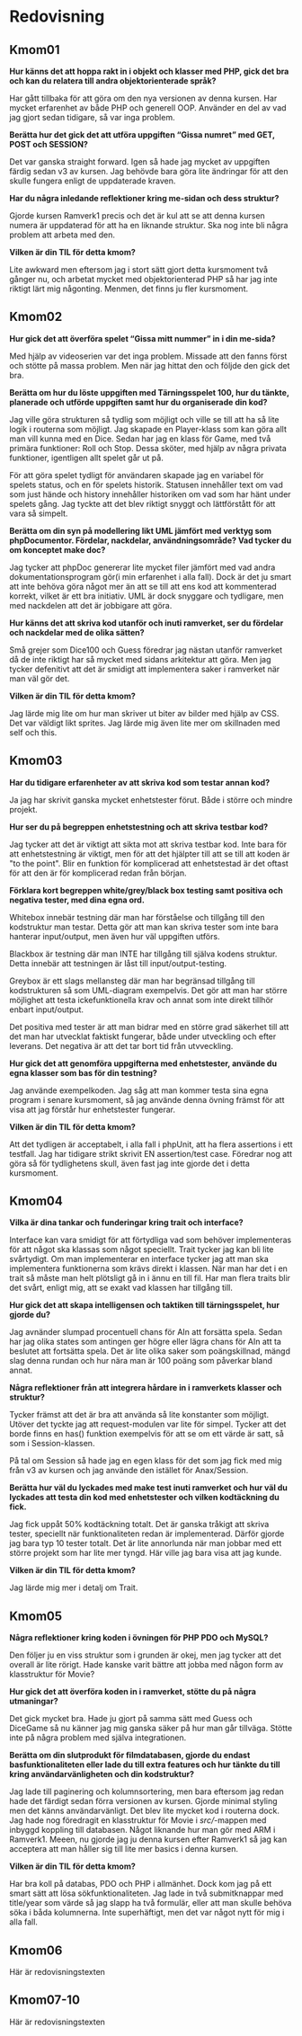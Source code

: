---
...
Redovisning
=========================



Kmom01
-------------------------

**Hur känns det att hoppa rakt in i objekt och klasser med PHP, gick det bra och kan du relatera till andra objektorienterade språk?**

Har gått tillbaka för att göra om den nya versionen av denna kursen.
Har mycket erfarenhet av både PHP och generell OOP. Använder en del
av vad jag gjort sedan tidigare, så var inga problem.

**Berätta hur det gick det att utföra uppgiften “Gissa numret” med GET, POST och SESSION?**

Det var ganska straight forward. Igen så hade jag mycket av uppgiften
färdig sedan v3 av kursen. Jag behövde bara göra lite ändringar
för att den skulle fungera enligt de uppdaterade kraven.

**Har du några inledande reflektioner kring me-sidan och dess struktur?**

Gjorde kursen Ramverk1 precis och det är kul att se att denna kursen numera är uppdaterad
för att ha en liknande struktur. Ska nog inte bli några problem att arbeta med den.

**Vilken är din TIL för detta kmom?**

Lite awkward men eftersom jag i stort sätt gjort detta kursmoment två gånger nu, och
arbetat mycket med objektorienterad PHP så har jag inte riktigt lärt mig någonting.
Menmen, det finns ju fler kursmoment.

Kmom02
-------------------------

**Hur gick det att överföra spelet “Gissa mitt nummer” in i din me-sida?**

Med hjälp av videoserien var det inga problem. Missade att den fanns först och stötte
på massa problem. Men när jag hittat den och följde den gick det bra.

**Berätta om hur du löste uppgiften med Tärningsspelet 100, hur du tänkte, planerade och utförde uppgiften samt hur du organiserade din kod?**

Jag ville göra strukturen så tydlig som möjligt och ville se till att ha så lite logik i routerna
som möjligt. Jag skapade en Player-klass som kan göra allt man vill kunna med en Dice. Sedan har
jag en klass för Game, med två primära funktioner: Roll och Stop. Dessa sköter, med hjälp av
några privata funktioner, igentligen allt spelet går ut på.

För att göra spelet tydligt för användaren skapade jag en variabel för spelets status,
och en för spelets historik. Statusen innehåller text om vad som just hände och history
innehåller historiken om vad som har hänt under spelets gång. Jag tyckte att det blev
riktigt snyggt och lättförstått för att vara så simpelt.

**Berätta om din syn på modellering likt UML jämfört med verktyg som phpDocumentor. Fördelar, nackdelar, användningsområde? Vad tycker du om konceptet make doc?**

Jag tycker att phpDoc genererar lite mycket filer jämfört med vad andra dokumentationsprogram
gör(i min erfarenhet i alla fall). Dock är det ju smart att inte behöva göra något mer
än att se till att ens kod att kommenterad korrekt, vilket är ett bra initiativ. UML
är dock snyggare och tydligare, men med nackdelen att det är jobbigare att göra.

**Hur känns det att skriva kod utanför och inuti ramverket, ser du fördelar och nackdelar med de olika sätten?**

Små grejer som Dice100 och Guess föredrar jag nästan utanför ramverket då de inte riktigt har
så mycket med sidans arkitektur att göra. Men jag tycker defenitivt att det är smidigt
att implementera saker i ramverket när man väl gör det.

**Vilken är din TIL för detta kmom?**

Jag lärde mig lite om hur man skriver ut biter av bilder med hjälp av CSS. Det var
väldigt likt sprites. Jag lärde mig även lite mer om skillnaden med self och this.

Kmom03
-------------------------

**Har du tidigare erfarenheter av att skriva kod som testar annan kod?**

Ja jag har skrivit ganska mycket enhetstester förut. Både i större och mindre
projekt.

**Hur ser du på begreppen enhetstestning och att skriva testbar kod?**

Jag tycker att det är viktigt att sikta mot att skriva testbar kod. Inte bara för
att enhetstestning är viktigt, men för att det hjälpter till att se till att koden
är "to the point". Blir en funktion för komplicerad att enhetstestad är det oftast
för att den är för komplicerad redan från början.

**Förklara kort begreppen white/grey/black box testing samt positiva och negativa tester, med dina egna ord.**

Whitebox innebär testning där man har förståelse och tillgång till den kodstruktur man testar.
Detta gör att man kan skriva tester som inte bara hanterar input/output, men även
hur väl uppgiften utförs.

Blackbox är testning där man INTE har tillgång till själva kodens struktur. Detta innebär
att testningen är låst till input/output-testing.

Greybox är ett slags mellansteg där man har begränsad tillgång till kodstrukturen så som
UML-diagram exempelvis. Det gör att man har större möjlighet att testa ickefunktionella krav
och annat som inte direkt tillhör enbart input/output.

Det positiva med tester är att man bidrar med en större grad säkerhet till att det
man har utvecklat faktiskt fungerar, både under utveckling och efter leverans. Det negativa
är att det tar bort tid från utvveckling.

**Hur gick det att genomföra uppgifterna med enhetstester, använde du egna klasser som bas för din testning?**

Jag använde exempelkoden. Jag såg att man kommer testa sina egna program i senare kursmoment,
så jag använde denna övning främst för att visa att jag förstår hur enhetstester fungerar.

**Vilken är din TIL för detta kmom?**

Att det tydligen är acceptabelt, i alla fall i phpUnit, att ha flera assertions i
ett testfall. Jag har tidigare strikt skrivit EN assertion/test case. Föredrar nog
att göra så för tydlighetens skull, även fast jag inte gjorde det i detta kursmoment.



Kmom04
-------------------------

**Vilka är dina tankar och funderingar kring trait och interface?**

Interface kan vara smidigt för att förtydliga vad som behöver implementeras för
att något ska klassas som något speciellt. Trait tycker jag kan bli lite svårtydigt.
Om man implementerar en interface tycker jag att man ska implementera funktionerna
som krävs direkt i klassen. När man har det i en trait så måste man helt plötsligt
gå in i ännu en till fil. Har man flera traits blir det svårt, enligt mig, att se
exakt vad klassen har tillgång till.

**Hur gick det att skapa intelligensen och taktiken till tärningsspelet, hur gjorde du?**

Jag avnänder slumpad procentuell chans för AIn att forsätta spela. Sedan har jag olika states
som antingen ger högre eller lägra chans för AIn att ta beslutet att fortsätta spela.
Det är lite olika saker som poängskillnad, mängd slag denna rundan och hur nära man är
100 poäng som påverkar bland annat.

**Några reflektioner från att integrera hårdare in i ramverkets klasser och struktur?**

Tycker främst att det är bra att använda så lite konstanter som möjligt. Utöver det
tyckte jag att request-modulen var lite för simpel. Tycker att det borde finns en has()
funktion exempelvis för att se om ett värde är satt, så som i Session-klassen.

På tal om Session så hade jag en egen klass för det som jag fick med mig från v3
av kursen och jag använde den istället för Anax/Session.

**Berätta hur väl du lyckades med make test inuti ramverket och hur väl du lyckades att testa din kod med enhetstester och vilken kodtäckning du fick.**

Jag fick uppåt 50% kodtäckning totalt. Det är ganska tråkigt att skriva tester, speciellt
när funktionaliteten redan är implementerad. Därför gjorde jag bara typ 10 tester totalt.
Det är lite annorlunda när man jobbar med ett större projekt som har lite mer tyngd.
Här ville jag bara visa att jag kunde.

**Vilken är din TIL för detta kmom?**

Jag lärde mig mer i detalj om Trait.


Kmom05
-------------------------

**Några reflektioner kring koden i övningen för PHP PDO och MySQL?**

Den följer ju en viss struktur som i grunden är okej, men jag tycker att det overall
är lite rörigt. Hade kanske varit bättre att jobba med någon form av klasstruktur
för Movie?

**Hur gick det att överföra koden in i ramverket, stötte du på några utmaningar?**

Det gick mycket bra. Hade ju gjort på samma sätt med Guess och DiceGame så nu
känner jag mig ganska säker på hur man går tillväga. Stötte inte på några problem
med själva integrationen.

**Berätta om din slutprodukt för filmdatabasen, gjorde du endast basfunktionaliteten
eller lade du till extra features och hur tänkte du till kring användarvänligheten
och din kodstruktur?**

Jag lade till paginering och kolumnsortering, men bara eftersom jag redan hade det
färdigt sedan förra versionen av kursen. Gjorde minimal styling men det känns användarvänligt.
Det blev lite mycket kod i routerna dock. Jag hade nog föredragit en klasstruktur för
Movie i *src/*-mappen med inbyggd koppling till databasen. Något liknande hur man gör
med ARM i Ramverk1. Meeen, nu gjorde jag ju denna kursen efter Ramverk1 så jag kan acceptera
att man håller sig till lite mer basics i denna kursen.

**Vilken är din TIL för detta kmom?**

Har bra koll på databas, PDO och PHP i allmänhet. Dock kom jag på ett smart sätt
att lösa sökfunktionaliteten. Jag lade in två submitknappar med title/year som värde
så jag slapp ha två formulär, eller att man skulle behöva söka i båda kolumnerna.
Inte superhäftigt, men det var något nytt för mig i alla fall.



Kmom06
-------------------------

Här är redovisningstexten



Kmom07-10
-------------------------

Här är redovisningstexten
